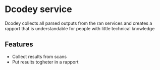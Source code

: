 # Dcodey service

Dcodey collects all parsed outputs from the ran services and
creates a rapport that is understandable for people with little technical knowledge

## Features
- Collect results from scans
- Put results togheter in a rapport